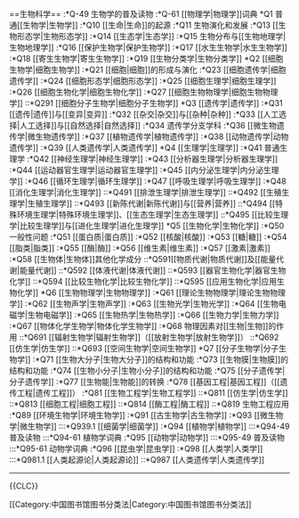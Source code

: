 ==生物科学==
:*Q-49 生物学的普及读物
:*Q-61 [[物理学|物理学]]词典
*Q1 普通[[生物学|生物学]]
:*Q10 [[生命|生命]]的起源
:*Q11 生物演化和发展
:*Q13 [[生物形态学|生物形态学]]
:*Q14 [[生态学|生态学]]
:*Q15 生物分布与[[生物地理学|生物地理学]]
:*Q16 [[保护生物学|保护生物学]]
:*Q17 [[水生生物学|水生生物学]]
:*Q18 [[寄生生物学|寄生生物学]]
:*Q19 [[生物分类学|生物分类学]]
*Q2 [[细胞生物学|细胞生物学]]
:*Q21  [[细胞|细胞]]的形成与演化
:*Q23 [[细胞遗传学|细胞遗传学]]
:*Q24  [[细胞形态学|细胞形态学]]
:*Q25  [[细胞生理学|细胞生理学]]
:*Q26  [[细胞生物化学|细胞生物化学]]
:*Q27  [[细胞生物物理学|细胞生物物理学]]
::*Q291 [[细胞分子生物学|细胞分子生物学]]
*Q3 [[遗传学|遗传学]]
:*Q31  [[遗传|遗传]]与[[变异|变异]]
:*Q32  [[杂交|杂交]]与[[杂种|杂种]]
:*Q33 [[人工选择|人工选择]]与[[自然选择|自然选择]]
:*Q34  遗传学分支学科
:*Q36 [[微生物遗传学|微生物遗传学]]
:*Q37 [[植物遗传学|植物遗传学]]
:*Q38 [[动物遗传学|动物遗传学]]
:*Q39 [[人类遗传学|人类遗传学]]
*Q4 [[生理学|生理学]]
:*Q41  普通生理学
:*Q42  [[神经生理学|神经生理学]]
:*Q43  [[分析器生理学|分析器生理学]]
:*Q44  [[运动器官生理学|运动器官生理学]]
:*Q45  [[内分泌生理学|内分泌生理学]]
:*Q46  [[循环生理学|循环生理学]]
:*Q47  [[呼吸生理学|呼吸生理学]]
:*Q48  [[消化生理学|消化生理学]]
::*Q491 [[排泄生理学|排泄生理学]]
::*Q492 [[生殖生理学|生殖生理学]]
::*Q493 [[新陈代谢|新陈代谢]]与[[营养|营养]]
::*Q494 [[特殊环境生理学|特殊环境生理学]]、[[生态生理学|生态生理学]]
::*Q495 [[比较生理学|比较生理学]]与[[进化生理学|进化生理学]]
*Q5 [[生物化学|生物化学]]
:*Q50  一般性问题
:*Q51  [[蛋白质|蛋白质]]
:*Q52  [[核酸|核酸]]
:*Q53  [[糖|糖]]
:*Q54  [[脂类|脂类]]
:*Q55  [[酶|酶]]
:*Q56  [[维生素|维生素]]
:*Q57  [[激素|激素]]
:*Q58  [[生物体|生物体]]其他化学成分
::*Q591[[物质代谢|物质代谢]]及[[能量代谢|能量代谢]]
::*Q592 [[体液代谢|体液代谢]]
::*Q593 [[器官生物化学|器官生物化学]]
::*Q594 [[比较生物化学|比较生物化学]]
::*Q595 [[应用生物化学|应用生物化学]]
*Q6 [[生物物理学|生物物理学]]
:*Q61  [[理论生物物理学|理论生物物理学]]
:*Q62  [[生物声学|生物声学]]
:*Q63  [[生物光学|生物光学]]
:*Q64  [[生物电磁学|生物电磁学]]
:*Q65  [[生物热学|生物热学]]
:*Q66  [[生物力学|生物力学]]
:*Q67  [[物体化学生物学|物体化学生物学]]
:*Q68  物理因素对[[生物|生物]]的作用
::*Q691 [[辐射生物学|辐射生物学]]（[[放射生物学|放射生物学]]）
::*Q692 [[仿生学|仿生学]]
::*Q693 [[空间生物学|空间生物学]]
*Q7 [[分子生物学|分子生物学]]
:*Q71  [[生物大分子|生物大分子]]的结构和功能
:*Q73  [[生物膜|生物膜]]的结构和功能
:*Q74  [[生物小分子|生物小分子]]的结构和功能
:*Q75 [[分子遗传学|分子遗传学]]
:*Q77  [[生物能|生物能]]的转换
:*Q78 [[基因工程|基因工程]]（[[遗传工程|遗传工程]]）
:*Q81 [[生物工程学|生物工程学]]
::*Q811 [[仿生学|仿生学]]
::*Q813 [[细胞工程|细胞工程]]
::*Q814 [[酶工程|酶工程]]
::*Q819 生物工程应用
:*Q89 [[环境生物学|环境生物学]]
:*Q91 [[古生物学|古生物学]]
:*Q93 [[微生物学|微生物学]]
:::*Q939.1 [[细菌学|细菌学]]
:*Q94 [[植物学|植物学]]
:::*Q94-49 普及读物
:::*Q94-61 植物学词典
:*Q95 [[动物学|动物学]]
:::*Q95-49 普及读物
:::*Q95-61 动物学词典
:*Q96 [[昆虫学|昆虫学]]
:*Q98 [[人类学|人类学]]
:::*Q981.1 [[人类起源论|人类起源论]]
::*Q987 [[人类遗传学|人类遗传学]]

----

{{CLC}}

[[Category:中国图书馆图书分类法|Category:中国图书馆图书分类法]]